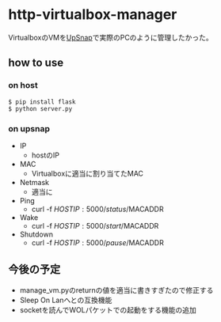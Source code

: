 # http-virtualbox-manager


VirtualboxのVMを[UpSnap](https://github.com/seriousm4x/UpSnap)で実際のPCのように管理したかった。


## how to use
### on host
```
$ pip install flask
$ python server.py
```
### on upsnap
- IP
    - hostのIP
- MAC
    - Virtualboxに適当に割り当てたMAC
- Netmask
    - 適当に
- Ping
    - curl -f $HOSTIP:5000/status/$MACADDR
- Wake
    - curl -f $HOSTIP:5000/start/$MACADDR
- Shutdown
    - curl -f $HOSTIP:5000/pause/$MACADDR


## 今後の予定
- manage\_vm.pyのreturnの値を適当に書きすぎたので修正する
- Sleep On Lanへとの互換機能
- socketを読んでWOLパケットでの起動をする機能の追加
